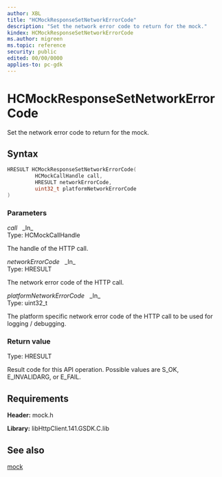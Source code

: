 ```yaml
---
author: XBL
title: "HCMockResponseSetNetworkErrorCode"
description: "Set the network error code to return for the mock."
kindex: HCMockResponseSetNetworkErrorCode
ms.author: migreen
ms.topic: reference
security: public
edited: 00/00/0000
applies-to: pc-gdk
---
```


# HCMockResponseSetNetworkErrorCode  

Set the network error code to return for the mock.  

## Syntax  
  
```cpp
HRESULT HCMockResponseSetNetworkErrorCode(  
         HCMockCallHandle call,  
         HRESULT networkErrorCode,  
         uint32_t platformNetworkErrorCode  
)  
```  
  
### Parameters  
  
*call* &nbsp;&nbsp;\_In\_  
Type: HCMockCallHandle  
  
The handle of the HTTP call.  
  
*networkErrorCode* &nbsp;&nbsp;\_In\_  
Type: HRESULT  
  
The network error code of the HTTP call.  
  
*platformNetworkErrorCode* &nbsp;&nbsp;\_In\_  
Type: uint32_t  
  
The platform specific network error code of the HTTP call to be used for logging / debugging.  
  
  
### Return value  
Type: HRESULT
  
Result code for this API operation. Possible values are S_OK, E_INVALIDARG, or E_FAIL.
  
## Requirements  
  
**Header:** mock.h
  
**Library:** libHttpClient.141.GSDK.C.lib
  
## See also  
[mock](../mock_members.md)  
  
  
